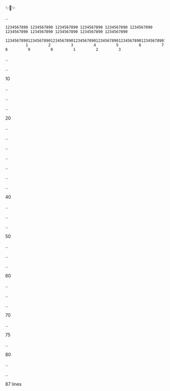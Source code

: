 ✨🦜✨

..

```
1234567890 1234567890 1234567890 1234567890 1234567890 1234567890 1234567890 1234567890 1234567890 1234567890 1234567890

1234567890123456789012345678901234567890123456789012345678901234567890123456789012345678901234567890123456789012345678901234567890
         1         2         3         4         5         6         7         8         9         0         1         2         3
```
..


..

10


..

..


..

20


..

..


..

..


..

..


..

40


..

..


..

50


..

..


..

60


..

..


..

70


..

75


..

80


..

..

87 lines
